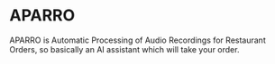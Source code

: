 # APARRO
APARRO is Automatic Processing of Audio Recordings for Restaurant Orders, so basically an AI assistant which will take your order.
